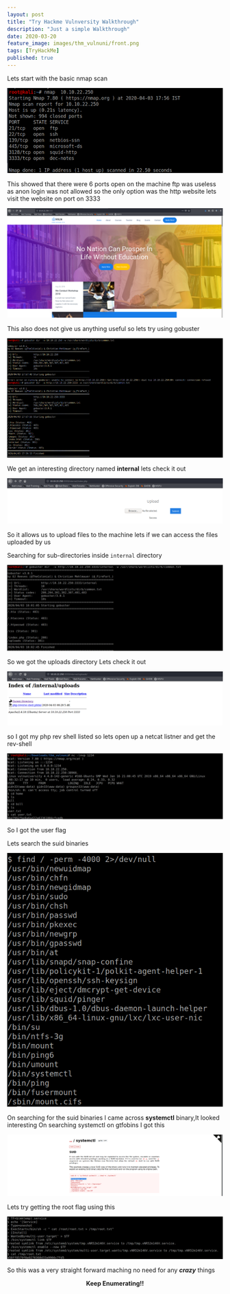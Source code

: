```yaml
---
layout: post
title: "Try Hackme Vulnversity Walkthrough"
description: "Just a simple Walkthrough"
date: 2020-03-20
feature_image: images/thm_vulnuni/front.png
tags: [TryHackMe]
published: true
---
```

<!--more-->
Lets start with the basic nmap scan

![](images/thm_vulnuni/2.png)

This showed that there were 6 ports open on the machine 
ftp was useless as anon login was not allowed 
so the only option was the http website
lets visit the website on port on 3333


![](images/thm_vulnuni/1.png)

This also does not give us anything useful so lets try using gobuster 

![](images/thm_vulnuni/3.png)

We get an interesting directory named **internal** 
lets check it out

![](images/thm_vulnuni/5.png)

So it allows us to upload files to the machine 
lets if we can access the files uploaded by us

Searching for sub-directories inside `internal` directory

![](images/thm_vulnuni/6.png)

So we got the uploads directory 
Lets check it out

![](images/thm_vulnuni/4.png)

so I got my php rev shell listed so lets open up a netcat listner and get the rev-shell

![](images/thm_vulnuni/7.png)

So I got the user flag 

Lets search the suid binaries

![](images/thm_vulnuni/8.png)

On searching for the suid binaries I came across **systemctl** binary,It looked interesting 
On searching systemctl on gtfobins I got this

![](images/thm_vulnuni/9.png)

Lets try getting the root flag using this 

![](images/thm_vulnuni/10.png)

So this was a very straight forward maching no need for any ***crazy*** things

<b><center>Keep Enumerating!!</center></b>